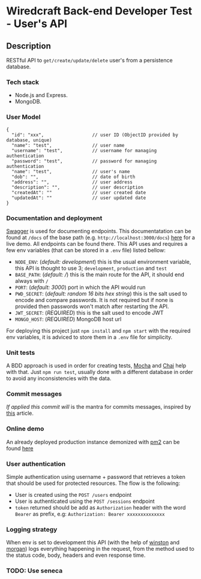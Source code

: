 # Wiredcraft Back-end Developer Test - User's API

## Description

RESTful API to `get/create/update/delete` user's from a persistence database. 

### Tech stack

- Node.js and Express.
- MongoDB.


### User Model

```
{
  "id": "xxx",                  // user ID (ObjectID provided by database, unique)
  "name": "test",               // user name
  "username": "test",           // username for managing authentication
  "password": "test",           // password for managing authentication
  "name": "test",               // user's name
  "dob": "",                    // date of birth
  "address": "",                // user address
  "description": "",            // user description
  "createdAt": ""               // user created date
  "updatedAt": ""               // user updated date
}
```

### Documentation and deployment
[Swagger](https://swagger.io/) is used for documenting endpoints. This documentatation can be found at `/docs` of the base path (e.g. `http://localhost:3000/docs`) [here](http://ec2-18-216-148-32.us-east-2.compute.amazonaws.com:3000/api/docs/) for a live demo. All endpoints can be found there. This API uses and requires a few env variables (that can be stored in a `.env` file) listed bellow:
- `NODE_ENV`: (*default: development*) this is the usual environment variable, this API is thought to use 3; `development`, `production` and `test`
- `BASE_PATH`: (*default: /*) this is the main route for the API, it should end always with `/`
- `PORT`: (*default: 3000*) port in which the API would run
- `PWD_SECRET`: (*default: random 16 bits hex string*) this is the salt used to encode and compare passwords. It is not required but if none is provided then passwords won't match after restarting the API.
- `JWT_SECRET`: (*REQUIRED*) this is the salt used to encode JWT
- `MONGO_HOST`: (*REQUIRED*) MongoDB host url

For deploying this project just `npm install` and `npm start` with the required env variables, it is adviced to store them in a `.env` file for simplicity.

### Unit tests
A BDD approach is used in order for creating tests, [Mocha](https://mochajs.org/) and [Chai](http://chaijs.com/) help with that. Just `npm run test`, usually done with a different database in order to avoid any inconsistencies with the data.

### Commit messages
_*If applied this commit will*_ is the mantra for commits messages, inspired by [this](https://chris.beams.io/posts/git-commit/) article.

### Online demo
An already deployed production instance demonized with [pm2](http://pm2.keymetrics.io/) can be found [here](http://ec2-18-216-148-32.us-east-2.compute.amazonaws.com:3000/api/docs/)

### User authentication
Simple authentication using username + password that retrieves a token that should be used for protected resources. The flow is the following:
- User is created using the `POST /users` endpoint
- User is authenticated using the `POST /sessions` endpoint
- `token` returned should be add as `Authorization` header with the word `Bearer` as prefix, e.g: `Authorization: Bearer xxxxxxxxxxxxxx` 

### Logging strategy
When env is set to development this API (with the help of [winston](https://github.com/winstonjs/winston) and [morgan](https://github.com/expressjs/morgan)) logs everything happening in the request, from the method used to the status code, body, headers and even response time.

### TODO: Use seneca
